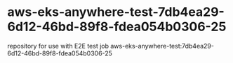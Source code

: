 # aws-eks-anywhere-test-7db4ea29-6d12-46bd-89f8-fdea054b0306-25
repository for use with E2E test job aws-eks-anywhere-test:7db4ea29-6d12-46bd-89f8-fdea054b0306-25
